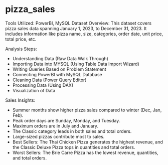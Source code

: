 # pizza_sales

Tools Utilized: PowerBI, MySQL
Dataset Overview: This dataset covers pizza sales data spanning January 1, 2023, to December 31, 2023. It includes information like pizza name, size, categories, order date, unit price, total price, etc.

Analysis Steps:
- Understanding Data (Raw Data Walk Through)
- Importing Data into MYSQL (Using Table Data Import Wizard)
- Writing Queries Based on Problem Statement
- Connecting PowerBI with MySQL Database
- Cleaning Data (Power Query Editor)
- Processing Data (Using DAX)
- Visualization of Data

Sales Insights:
- Summer months show higher pizza sales compared to winter (Dec, Jan, Feb).
- Peak order days are Sunday, Monday, and Tuesday.
- Maximum orders are in July and January.
- The Classic category leads in both sales and total orders.
- Large-sized pizzas contribute most to sales.
- Best Sellers: The Thai Chicken Pizza generates the highest revenue, and the Classic Deluxe Pizza tops in quantities and total orders.
- Worst Sellers: The Brie Carre Pizza has the lowest revenue, quantities, and total orders.
